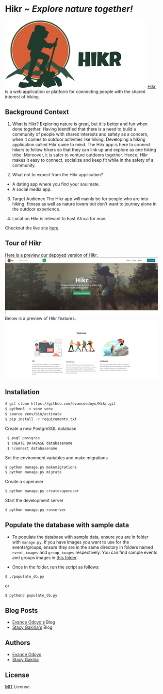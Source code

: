 # Hikr ~ _Explore nature together!_
![Hikr logo](./frontend/static/images/logo.png)
[Hikr](hikr.odocodes.tech) is a web application or platform for connecting people with the shared interest of hiking.

## Background Context
1. What is Hikr?
Exploring nature is great, but it is better and fun when done together. Having identified that there is a need to build a community of people with shared interests and safety as a concern, when it comes to outdoor activities like hiking. Developing a hiking application called Hikr came to mind. The Hikr app is here to connect hikers to fellow hikers so that they can link up and explore as one hiking tribe. Moreover, it is safer to venture outdoors together. Hence, Hikr makes it easy to connect, socialize and keep fit while in the safety of a community.

2. What not to expect from the Hikr application?
* A dating app where you find your soulmate.
* A social media app.
 
3. Target Audience
The Hikr app will mainly be for people who are into hiking, fitness as well as nature lovers but don't want to journey alone in the outdoor experience.

4. Location 
Hikr is relevant to East Africa for now. 

Checkout the live site [here](hikr.odocodes.tech).

## Tour of Hikr
Here is a preview our depoyed version of Hikr.
![Hikr page](./frontend/static/images/hikr_page.png)
Below is a preview of Hikr features.
![Hikr features](./frontend/static/images/features.png)

## Installation

```sh
$ git clone https://github.com/evanceodoyo/Hikr.git
$ python3 -m venv venv
$ source venv/bin/activate
$ pip install -r requirements.txt
```

Create a new PostgreSQL database

```sh
 $ psql postgres
 $ CREATE DATABASE databasename
 $ \connect databasename
```

Set the environment variables and make migrations

```sh
$ python manage.py makemigrations
$ python manage.py migrate
```

Create a superuser

```sh
$ python manage.py createsuperuser
```

Start the development server

```sh
$ python manage.py runserver
```

## Populate the database with sample data
- To populate the database with sample data, ensure you are in folder with `manage.py`. If you have images you want to use for the events/groups, ensure they are in the same directory in folders named `event_images` and `group_images` respectively. You can find sample events and groups images in [this folder](https://drive.google.com/drive/folders/1e7oFwf6U5u1plsp12ZuGyTBxGwjVqaV3?usp=sharing).

- Once in the folder, run the script as follows:  
```sh
$ ./populate_db.py
```
or 
```sh
$ python3 populate_db.py
```

## Blog Posts
- [Evance Odoyo's](https://odoyoevance.medium.com/hikr-place-to-connect-and-explore-nature-together-4328b974644a) Blog
- [Stacy Gakiria's](https://medium.com/@swgakiria/hikr-the-application-where-interests-build-a-community-and-develop-friendships-fe8f356efcc2) Blog

## Authors
- [Evance Odoyo](https://github.com/evanceodoyo)
- [Stacy Gakiria](https://github.com/SKGakiria)

## License
[MIT](https://opensource.org/license/mit/) License.